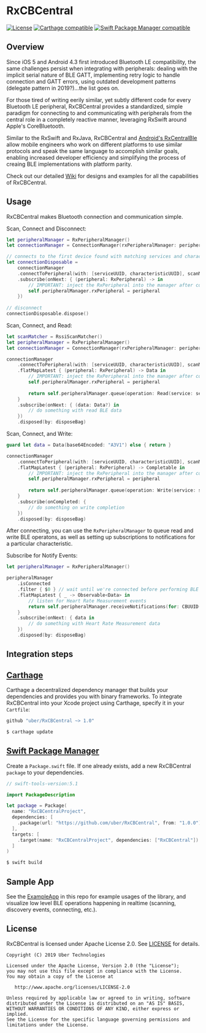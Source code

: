 # RxCBCentral
[![License](https://img.shields.io/badge/License-Apache%202.0-blue.svg)](https://opensource.org/licenses/Apache-2.0)
[![Carthage compatible](https://img.shields.io/badge/Carthage-compatible-4BC51D.svg?style=flat)](https://github.com/Carthage/Carthage) [![Swift Package Manager compatible](https://img.shields.io/badge/Swift%20Package%20Manager-compatible-brightgreen.svg)](https://github.com/apple/swift-package-manager)

## Overview

Since iOS 5 and Android 4.3 first introduced Bluetooth LE compatibility, the same challenges persist when integrating with peripherals: dealing with the implicit serial nature of BLE GATT, implementing retry logic to handle connection and GATT errors, using outdated development patterns (delegate pattern in 2019?)...the list goes on.

For those tired of writing eerily similar, yet subtly different code for every Bluetooth LE peripheral, RxCBCentral provides a standardized, simple paradigm for connecting to and communicating with peripherals from the central role in a completely reactive manner, leveraging RxSwift around Apple's CoreBluetooth.

Similar to the RxSwift and RxJava, RxCBCentral and [Android's RxCentralBle](https://github.com/uber/RxCentralBle/) allow mobile engineers who work on different platforms to use similar protocols and speak the same language to accomplish similar goals, enabling increased developer efficiency and simplifying the process of creaing BLE implementations with platform parity.

Check out our detailed [Wiki](https://github.com/uber/RxCBCentral/wiki) for designs and examples for all the capabilities of RxCBCentral.


## Usage

RxCBCentral makes Bluetooth connection and communication simple.

Scan, Connect and Disconnect:
```swift
let peripheralManager = RxPeripheralManager()
let connectionManager = ConnectionManager(rxPeripheralManager: peripheralManager, queue: nil, options: nil)

// connects to the first device found with matching services and characteristics
let connectionDisposable = 
    connectionManager
    .connectToPeripheral(with: [serviceUUID, characteristicUUID], scanMatcher: nil)
    .subscribe(onNext: { (peripheral: RxPeripheral) -> in
        // IMPORTANT: inject the RxPeripheral into the manager after connecting
        self.peripheralManager.rxPeripheral = peripheral
    })
    
// disconnect
connectionDisposable.dispose()
```

Scan, Connect, and Read:
```swift
let scanMatcher = RssiScanMatcher()
let peripheralManager = RxPeripheralManager()
let connectionManager = ConnectionManager(rxPeripheralManager: peripheralManager, queue: nil, options: nil)

connectionManager
    .connectToPeripheral(with: [serviceUUID, characteristicUUID], scanMatcher: scanMatcher)  // connect to closest peripheral using RSSI
    .flatMapLatest { (peripheral: RxPeripheral) -> Data in
        // IMPORTANT: inject the RxPeripheral into the manager after connecting
        self.peripheralManager.rxPeripheral = peripheral
        
        return self.peripheralManager.queue(operation: Read(service: serviceUUID, characteristic: characteristicUUID))
    }
    .subscribe(onNext: { (data: Data?) in
        // do something with read BLE data
    })
    .disposed(by: disposeBag)
```

Scan, Connect, and Write:
```swift
guard let data = Data(base64Encoded: "A3V1") else { return }

connectionManager
    .connectToPeripheral(with: [serviceUUID, characteristicUUID], scanMatcher: nil)
    .flatMapLatest { (peripheral: RxPeripheral) -> Completable in
        // IMPORTANT: inject the RxPeripheral into the manager after connecting
        self.peripheralManager.rxPeripheral = peripheral
        
        return self.peripheralManager.queue(operation: Write(service: serviceUUID, characteristic: characteristicUUID, data: data))
    }
    .subscribe(onCompleted: {
        // do something on write completion
    })
    .disposed(by: disposeBag)
```

After connecting, you can use the `RxPeripheralManager` to queue read and write BLE operatons, as well as setting up subscriptions to notifications for a particular characteristic.

Subscribe for Notify Events:
```swift
let peripheralManager = RxPeripheralManager()

peripheralManager
    .isConnected
    .filter { $0 } // wait until we're connected before performing BLE operations
    .flatMapLatest { _ -> Observable<Data> in
        // listen for Heart Rate Measurement events
        return self.peripheralManager.receiveNotifications(for: CBUUID(string: "2A37"))
    }
    .subscribe(onNext: { data in
        // do something with Heart Rate Measurement data
    })
    .disposed(by: disposeBag)
```

## Integration steps

## [Carthage](https://github.com/Carthage/Carthage)

Carthage a decentralized dependency manager that builds your dependencies and provides you with binary frameworks.
To integrate RxCBCentral into your Xcode project using Carthage, specify it in your `Cartfile`:
```swift
github "uber/RxCBCentral ~> 1.0"
```
```bash
$ carthage update
```

## [Swift Package Manager](https://github.com/apple/swift-package-manager)
Create a `Package.swift` file. If one already exists, add a new RxCBCentral `package` to your dependencies.

```swift
// swift-tools-version:5.1

import PackageDescription

let package = Package(
  name: "RxCBCentralProject",
  dependencies: [
    .package(url: "https://github.com/uber/RxCBCentral", from: "1.0.0")
  ],
  targets: [
    .target(name: "RxCBCentralProject", dependencies: ["RxCBCentral"])
  ]
)
```

```bash
$ swift build
```

## Sample App

See the [ExampleApp](https://github.com/uber/RxCBCentral/tree/master/ExampleApp) in this repo for example usages of the library, and visualize low level BLE operations happening in realtime (scanning, discovery events, connecting, etc.).

## License 

RxCBCentral is licensed under Apache License 2.0. See [LICENSE](LICENSE.txt) for details.

    Copyright (C) 2019 Uber Technologies

    Licensed under the Apache License, Version 2.0 (the "License");
    you may not use this file except in compliance with the License.
    You may obtain a copy of the License at

       http://www.apache.org/licenses/LICENSE-2.0

    Unless required by applicable law or agreed to in writing, software
    distributed under the License is distributed on an "AS IS" BASIS,
    WITHOUT WARRANTIES OR CONDITIONS OF ANY KIND, either express or implied.
    See the License for the specific language governing permissions and
    limitations under the License.
